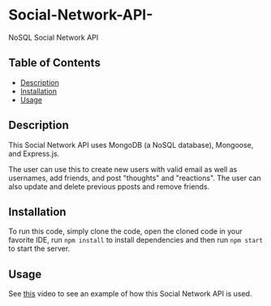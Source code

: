 # Social-Network-API-
NoSQL Social Network API 

## Table of Contents
* [Description](#description)
* [Installation](#installation)
* [Usage](#usage)


## Description
This Social Network API uses MongoDB (a NoSQL database), Mongoose, and Express.js.

The user can use this to create new users with valid email as well as usernames, add friends, and post "thoughts" and "reactions". The user can also update and delete previous pposts and remove friends. 

## Installation
To run this code, simply clone the code, open the cloned code in your favorite IDE, run `npm install` to install dependencies and then run `npm start` to start the server.

## Usage

See [this](###) video to see an example of how this Social Network API is used.
